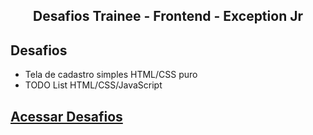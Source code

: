 <h2 align='center'>Desafios Trainee - Frontend - Exception Jr </h2>

## Desafios
- Tela de cadastro simples HTML/CSS puro
- TODO List HTML/CSS/JavaScript

## [Acessar Desafios](https://wemellynunes.github.io/DesafiosTraineeEJ/)

